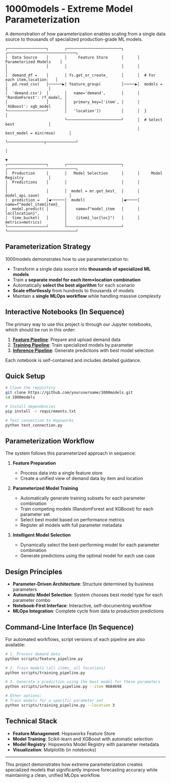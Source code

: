 # 1000models - Extreme Model Parameterization

A demonstration of how parameterization enables scaling from a single data source to thousands of specialized production-grade ML models.

```
┌─────────────────┐       ┌────────────────────────┐      ┌──────────────────────────────┐
│  Data Source    │       │     Feature Store      │      │      Parameterized Models    │
│                 │       │                        │      │                              │
│  demand_df =    │       │ fs.get_or_create_      │      │  # For each item,location:   │
│  pd.read_csv(   │──────▶│ feature_group(         │─────▶│  models = {                  │
│  'demand.csv')  │       │   name='demand',       │      │    'RandomForest': rf_model, │
│                 │       │   primary_key=['item', │      │    'XGBoost': xgb_model      │
└─────────────────┘       │   'location'])         │      │  }                           │
                          └────────────────────────┘      │  # Select best               │
                                                          │  best_model = min(rmse)      │
                                                          └────────────────┬─────────────┘
                                                                           │
                                                                           ▼
┌─────────────────┐       ┌────────────────────────┐      ┌──────────────────────────────┐
│  Production     │       │   Model Selection      │      │     Model Registry           │
│  Predictions    │       │                        │      │                              │
│                 │       │  model = mr.get_best_  │      │  model_api.save(             │
│  prediction =   │◀──────│  model(                │◀─────│    name=f"model_item{item}_  │
│  model.predict( │       │    name=f"model_item   │      │    loc{location}",           │
│  time_bucket)   │       │    {item}_loc{loc}")   │      │    metrics=metrics)          │
└─────────────────┘       └────────────────────────┘      └──────────────────────────────┘
```

## Parameterization Strategy

1000models demonstrates how to use parameterization to:

- Transform a single data source into **thousands of specialized ML models**
- Train a **separate model for each item×location combination**
- Automatically **select the best algorithm** for each scenario
- **Scale effortlessly** from hundreds to thousands of models
- Maintain a **single MLOps workflow** while handling massive complexity

## Interactive Notebooks (In Sequence)

The primary way to use this project is through our Jupyter notebooks, which should be run in this order:

1. **[Feature Pipeline](notebooks/feature_pipeline.ipynb)**: Prepare and upload demand data
2. **[Training Pipeline](notebooks/training_pipeline.ipynb)**: Train specialized models by parameter
3. **[Inference Pipeline](notebooks/inference_pipeline.ipynb)**: Generate predictions with best model selection

Each notebook is self-contained and includes detailed guidance.

## Quick Setup

```bash
# Clone the repository
git clone https://github.com/yourusername/1000models.git
cd 1000models

# Install dependencies
pip install -r requirements.txt

# Test connection to Hopsworks
python test_connection.py
```

## Parameterization Workflow

The system follows this parameterized approach in sequence:

1. **Feature Preparation**
   - Process data into a single feature store
   - Create a unified view of demand data by item and location

2. **Parameterized Model Training**
   - Automatically generate training subsets for each parameter combination
   - Train competing models (RandomForest and XGBoost) for each parameter set
   - Select best model based on performance metrics
   - Register all models with full parameter metadata

3. **Intelligent Model Selection**
   - Dynamically select the best-performing model for each parameter combination
   - Generate predictions using the optimal model for each use case

## Design Principles

- **Parameter-Driven Architecture**: Structure determined by business parameters
- **Automatic Model Selection**: System chooses best model type for each parameter combo
- **Notebook-First Interface**: Interactive, self-documenting workflow
- **MLOps Integration**: Complete cycle from data to production predictions

## Command-Line Interface (In Sequence)

For automated workflows, script versions of each pipeline are also available:

```bash
# 1. Process demand data
python scripts/feature_pipeline.py

# 2. Train models (all items, all locations)
python scripts/training_pipeline.py

# 3. Generate a prediction using the best model for these parameters
python scripts/inference_pipeline.py --item 9684698

# Other options:
# Train models for a specific parameter set
python scripts/training_pipeline.py --location 3
```

## Technical Stack

- **Feature Management**: Hopsworks Feature Store
- **Model Training**: Scikit-learn and XGBoost with automatic selection
- **Model Registry**: Hopsworks Model Registry with parameter metadata
- **Visualization**: Matplotlib (in notebooks)

---

This project demonstrates how extreme parameterization creates specialized models that significantly improve forecasting accuracy while maintaining a clean, unified MLOps workflow.